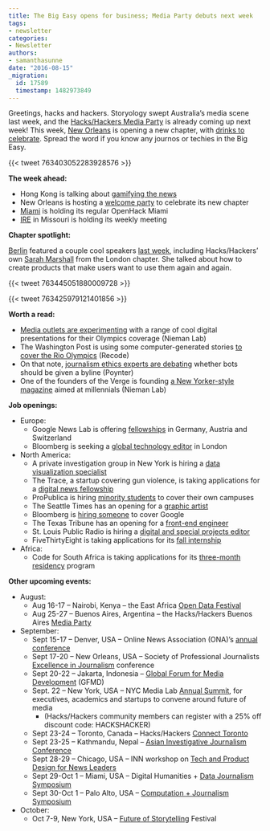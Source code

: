 ```yaml
---
title: The Big Easy opens for business; Media Party debuts next week
tags:
- newsletter
categories:
- Newsletter
authors:
- samanthasunne
date: "2016-08-15"
_migration:
  id: 17589
  timestamp: 1482973849
---
```


Greetings, hacks and hackers. Storyology swept Australia&#8217;s media scene last week, and the [Hacks/Hackers Media Party][1] is already coming up next week! This week, [New Orleans][2] is opening a new chapter, with [drinks to celebrate][3]. Spread the word if you know any journos or techies in the Big Easy.

{{< tweet 763403052283928576 >}}

**The week ahead:**

  * Hong Kong is talking about [gamifying the news][4]
  * New Orleans is hosting a [welcome party][2] to celebrate its new chapter
  * [Miami][5] is holding its regular OpenHack Miami
  * [IRE][6] in Missouri is holding its weekly meeting

**Chapter spotlight:**

[Berlin][7] featured a couple cool speakers [last week][8], including Hacks/Hackers&#8217; own [Sarah Marshall][9] from the London chapter. She talked about how to create products that make users want to use them again and again.

{{< tweet 763445051880009728 >}}

{{< tweet 763425979121401856 >}}

**Worth a read:**

  * [Media outlets are experimenting][10] with a range of cool digital presentations for their Olympics coverage (Nieman Lab)
  * The Washington Post is using some computer-generated stories [to cover the Rio Olympics][11] (Recode)
  * On that note, [journalism ethics experts are debating][12] whether bots should be given a byline (Poynter)
  * One of the founders of the Verge is founding [a New Yorker-style magazine][13] aimed at millennials (Nieman Lab)

**Job openings:**

  * Europe: 
      * Google News Lab is offering [fellowships][14] in Germany, Austria and Switzerland
      * Bloomberg is seeking a [global technology editor][15] in London
  * North America: 
      * A private investigation group in New York is hiring a [data visualization specialist][16]
      * The Trace, a startup covering gun violence, is taking applications for a [digital news fellowship][17]
      * ProPublica is hiring [minority students][18] to cover their own campuses
      * The Seattle Times has an opening for a [graphic artist][19]
      * Bloomberg is [hiring someone][20] to cover Google
      * The Texas Tribune has an opening for a [front-end engineer][21]
      * St. Louis Public Radio is hiring a [digital and special projects editor][22]
      * FiveThirtyEight is taking applications for its [fall internship][23]
  * Africa: 
      * Code for South Africa is taking applications for its [three-month residency][24] program

**Other upcoming events:**

  * August: 
      * Aug 16-17 &#8211; Nairobi, Kenya &#8211; the East Africa [Open Data Festival][25]
      * Aug 25-27 &#8211; Buenos Aires, Argentina &#8211; the Hacks/Hackers Buenos Aires [Media Party][26]
  * September: 
      * Sept 15-17 &#8211; Denver, USA &#8211; Online News Association (ONA)&#8217;s [annual conference][27]
      * Sept 17-20 &#8211; New Orleans, USA &#8211; Society of Professional Journalists [Excellence in Journalism][28] conference
      * Sept 20-22 &#8211; Jakarta, Indonesia &#8211; [Global Forum for Media Development][29] (GFMD)
      * Sept. 22 &#8211; New York, USA &#8211; NYC Media Lab [Annual Summit][30], for executives, academics and startups to convene around future of media 
          * (Hacks/Hackers community members can register with a 25% off discount code: HACKSHACKER)
      * Sept 23-24 &#8211; Toronto, Canada &#8211; Hacks/Hackers [Connect Toronto][31]
      * Sept 23-25 &#8211; Kathmandu, Nepal &#8211; [Asian Investigative Journalism Conference][32]
      * Sept 28-29 &#8211; Chicago, USA &#8211; INN workshop on [Tech and Product Design for News Leaders][33]
      * Sept 29-Oct 1 &#8211; Miami, USA &#8211; Digital Humanities + [Data Journalism Symposium][34]
      * Sept 30-Oct 1 &#8211; Palo Alto, USA &#8211; [Computation + Journalism Symposium][35]
  * October: 
      * Oct 7-9, New York, USA &#8211; [Future of Storytelling][36] Festival

 [1]: http://mediaparty.info/
 [2]: http://www.meetup.com/Hacks-Hackers-New-Orleans/
 [3]: http://www.meetup.com/Hacks-Hackers-New-Orleans/events/233143509/
 [4]: http://www.meetup.com/Hacks-Hackers-Hong-Kong/events/233007771/
 [5]: http://www.meetup.com/Hacks-Hackers-Miami/
 [6]: http://www.meetup.com/hackshackersIRE/
 [7]: http://www.meetup.com/Hacks-Hackers-Berlin/
 [8]: http://www.meetup.com/Hacks-Hackers-Berlin/events/233190431/
 [9]: https://twitter.com/SarahMarshall
 [10]: http://www.niemanlab.org/2016/08/these-are-some-of-the-coolest-experiments-in-digital-news-coverage-of-the-2016-rio-olympics/
 [11]: http://www.recode.net/2016/8/5/12383340/washington-post-olympics-software
 [12]: http://www.poynter.org/2016/ask-the-ethicist-should-bots-get-a-byline/426051/
 [13]: http://www.niemanlab.org/2016/08/newsonomics-sketching-in-the-details-of-josh-topolskys-new-outline/
 [14]: https://medium.com/google-news-lab/the-google-news-lab-fellowship-is-coming-to-germany-austria-and-switzerland-1c20764483ea#.imbkplufg
 [15]: http://www.gorkanajobs.co.uk/job/63797/bloomberg-global-technology-editor/
 [16]: http://ire.org/jobs/job/870/
 [17]: https://www.thetrace.org/2016/08/the-trace-is-looking-for-digital-news-fellow/
 [18]: https://www.propublica.org/atpropublica/item/aspiring-college-journalist-of-color-apply-emerging-reporters-program?utm_campaign=bt_twitter&utm_source=twitter&utm_medium=social&ncid=tweetlnkushpmg00000056
 [19]: http://snd.org/jobs/view/graphic-artist-4/
 [20]: https://careers.bloomberg.com/job/detail/53159?
 [21]: https://www.texastribune.org/jobs/front-end-engineer/
 [22]: http://www.stlpublicradio.org/info/jobdetail.php?jobid=109
 [23]: http://fivethirtyeight.com/features/were-hiring-fall-interns/
 [24]: http://academy.code4sa.org/residency
 [25]: http://www.africaopendata.net/
 [26]: http://www.mediaparty.info/2016/
 [27]: http://ona16.journalists.org/
 [28]: http://excellenceinjournalism.org/
 [29]: http://gfmd.info/en/site/news/882/Get-ready-for-the-2016-Jakarta-World-Forum-for-Media-Development.htm
 [30]: http://summit.nycmedialab.org/
 [31]: http://connect.hackshackers.com/events/toronto
 [32]: http://2016.uncoveringasia.org/
 [33]: https://inn.org/event/technology-and-product-design-for-newsroom-leaders/
 [34]: http://dhdjmiami.com/
 [35]: http://journalism.stanford.edu/cj2016/
 [36]: http://www.fostfest.com/#content